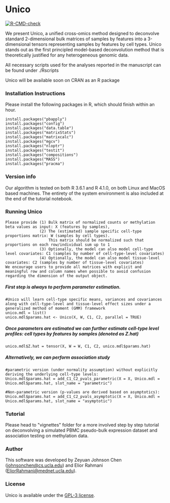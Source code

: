 # Unico
  <!-- badges: start -->
  [![R-CMD-check](https://github.com/cozygene/Unico/actions/workflows/R-CMD-check.yaml/badge.svg)](https://github.com/cozygene/Unico/actions/workflows/R-CMD-check.yaml)
  <!-- badges: end -->
  
We present Unico, a unified cross-omics method designed to deconvolve standard 2-dimensional bulk matrices of samples by features into a 3-dimensional tensors representing samples by features by cell types. Unico stands out as the first principled model-based deconvolution method that is theoretically justified for any heterogeneous genomic data.

All necessary scripts used for the analyses reported in the manuscript can be found under ./Rscripts

Unico will be available soon on CRAN as an R package

### Installation Instructions
Please install the following packages in R, which should finish within an hour.
```
install.packages("pbapply")
install.packages("config")
install.packages("data.table")
install.packages("matrixStats")
install.packages("matrixcalc")
install.packages("mgcv")
install.packages("nloptr")
install.packages("testit")
install.packages("compositions")
install.packages("MASS")
install.packages("pracma")
```
### Version info
Our algorithm is tested on both R 3.6.1 and R 4.1.0, on both Linux and MacOS based machines.
The entirety of the system environment is also included at the end of the tutorial notebook.


### Running Unico
```
Please provide (1) Bulk matrix of normalized counts or methylation beta values as input: X (features by samples),
               (2) The (estimated) sample specific cell-type proportions matrix: W (samples by cell types).
                   This matrix should be normalized such that proportions on each row/individual sum up to 1
               (3) Optionally, the model can also model cell-type level covariates: C1 (samples by number of cell-type-level covariates)
               (4) Optionally, the model can also model tissue-level covariates: C2 (samples by number of tissue-level covariates)
We encourage users to provide all matrices with explicit and meaningful row and column names when possible to avoid confusion regarding the dimension of the output object.
```
##### First step is always to perform parameter estimation.
```
#Unico will learn cell-type specific means, variances and covariances along with cell-type-level and tissue-level effect sizes under a generalized method of moment (GMM) framework
unico.mdl = list()
unico.mdl$params.hat <- Unico(X, W, C1, C2, parallel = TRUE)
```
##### Once parameters are estimated we can further estimate cell-type level profiles: cell types by features by samples (denoted as Z.hat)
```
unico.mdl$Z.hat = tensor(X, W = W, C1, C2, unico.mdl$params.hat)
```
##### Alternatively, we can perform association study
```
#parametric version (under normality assumption) without explicitly deriving the underlying cell-type levels:
Unico.mdl$params.hat = add_C1_C2_pvals_parametric(X = X, Unico.mdl = Unico.mdl$params.hat, slot_name = "parametric")
```
```
#Non-parametric version (p-values are derived based on asymptotics):
Unico.mdl$params.hat = add_C1_C2_pvals_asymptotic(X = X, Unico.mdl = Unico.mdl$params.hat, slot_name = "asymptotic")
```
### Tutorial
Please head to "vignettes" folder for a more involved step by step tutorial on deconvolving a simulated PBMC pseudo-bulk expression dataset and association testing on methylation data.

### Author

This software was developed by Zeyuan Johnson Chen (johnsonchen@cs.ucla.edu) and Elior Rahmani (EliorRahmani@mednet.ucla.edu).

### License

Unico is available under the <a href="https://opensource.org/licenses/GPL-3.0" target="_blank">GPL-3 license</a>.
